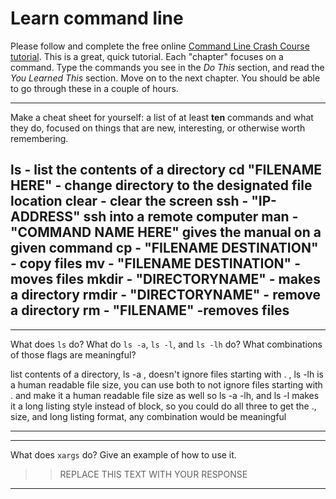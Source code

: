 # Learn command line

Please follow and complete the free online [Command Line Crash Course
tutorial](http://cli.learncodethehardway.org/book/). This is a great,
quick tutorial. Each "chapter" focuses on a command. Type the commands
you see in the _Do This_ section, and read the _You Learned This_
section. Move on to the next chapter. You should be able to go through
these in a couple of hours.


---

Make a cheat sheet for yourself: a list of at least **ten** commands and what they do, focused on things that are new, interesting, or otherwise worth remembering.

ls - list the contents of a directory
cd "FILENAME HERE" - change directory to the designated file location
clear - clear the screen
ssh - "IP-ADDRESS" ssh into a remote computer
man - "COMMAND NAME HERE" gives the manual on a given  command
cp - "FILENAME DESTINATION" - copy files
mv - "FILENAME DESTINATION" - moves files
mkdir - "DIRECTORYNAME" - makes a directory
rmdir - "DIRECTORYNAME" - remove a directory
rm - "FILENAME" -removes files
---


---

What does `ls` do? What do `ls -a`, `ls -l`, and `ls -lh` do? What combinations of those flags are meaningful?

list contents of a directory, ls -a , doesn't ignore files starting with . , ls -lh is a human readable file size, you can use both to not ignore files starting with . and make it a human readable file size as well so ls -a -lh, and ls -l makes it a long listing style instead of block, so you could do all three to get the ., size, and long listing format, any combination would be meaningful

---


---

What does `xargs` do? Give an example of how to use it.

> > REPLACE THIS TEXT WITH YOUR RESPONSE

---

